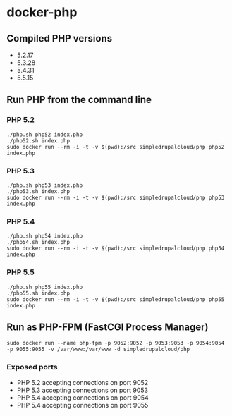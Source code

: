 docker-php
==========

Compiled PHP versions
---------------------

- 5.2.17
- 5.3.28
- 5.4.31
- 5.5.15

Run PHP from the command line
-----------------------------

### PHP 5.2

    ./php.sh php52 index.php
    ./php52.sh index.php
    sudo docker run --rm -i -t -v $(pwd):/src simpledrupalcloud/php php52 index.php


### PHP 5.3

    ./php.sh php53 index.php
    ./php53.sh index.php
    sudo docker run --rm -i -t -v $(pwd):/src simpledrupalcloud/php php53 index.php

### PHP 5.4

    ./php.sh php54 index.php
    ./php54.sh index.php
    sudo docker run --rm -i -t -v $(pwd):/src simpledrupalcloud/php php54 index.php

### PHP 5.5

    ./php.sh php55 index.php
    ./php55.sh index.php
    sudo docker run --rm -i -t -v $(pwd):/src simpledrupalcloud/php php55 index.php

Run as PHP-FPM (FastCGI Process Manager)
----------------------------------------

    sudo docker run --name php-fpm -p 9052:9052 -p 9053:9053 -p 9054:9054 -p 9055:9055 -v /var/www:/var/www -d simpledrupalcloud/php

### Exposed ports

- PHP 5.2 accepting connections on port 9052
- PHP 5.3 accepting connections on port 9053
- PHP 5.4 accepting connections on port 9054
- PHP 5.4 accepting connections on port 9055